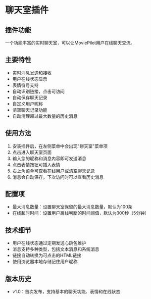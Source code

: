 # 聊天室插件

## 插件功能

一个功能丰富的实时聊天室，可以让MoviePilot用户在线聊天交流。

## 主要特性

- 实时消息发送和接收
- 用户在线状态显示
- 表情符号支持
- 自动识别链接，点击可访问
- 自动保存聊天记录
- 自定义用户昵称
- 清空聊天记录功能
- 自动清理超过最大数量的历史消息

## 使用方法

1. 安装插件后，在左侧菜单中会出现"聊天室"菜单项
2. 点击进入聊天室页面
3. 输入您的昵称和消息内容即可发送消息
4. 点击表情按钮可插入表情
5. 右上角菜单可查看在线用户或清空聊天记录
6. 消息会自动保存，下次访问时可以查看历史消息

## 配置项

- 最大消息数量：设置聊天室保留的最大消息数量，默认为100条
- 在线超时时间：设置用户离线判断的时间阈值，默认为300秒（5分钟）

## 技术细节

- 用户在线状态通过定期发送心跳包维护
- 消息支持多种类型，包括文本消息和系统消息
- 链接自动转换为可点击的HTML链接
- 使用浏览器本地存储记住用户昵称

## 版本历史

- v1.0：首次发布，支持基本的聊天功能、表情和在线状态 